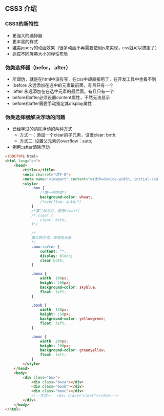 ## CSS3 介绍

### CSS3的新特性
* 更强大的选择器
* 更丰富的样式
* 媲美jquery的动画效果（很多动画不再需要使用js来实现，css就可以搞定了）
* 适应不同屏幕大小的弹性布局

### 伪类选择器（befor， after）
* 所谓伪，就是在html中没有写，在css中却直接用了，在开发工具中也看不到
* :before 永远添加在选中的元素最前面，有且只有一个
* :after 永远添加在在选中元素的最后面，有且只有一个
* before和after必须设置content属性，不然无法显示
* before和after需要手动指定其display属性

### 伪类选择器解决浮动的问题
* 已经学过的清除浮动的两种方式
    * 方式一：添加一个clear的子元素，设置clear: both;
    * 方式二: 设置父元素的overflow：auto;
* 例用::after清除浮动
```html
<!DOCTYPE html>
<html lang="en">
    <head>
        <title></title>
        <meta charset="UTF-8">
        <meta name="viewport" content="width=device-width, initial-scale=1">
        <style>
            .box {
                /*第一种方式*/
                background-color: wheat;
                /*overflow: auto;*/
            }
            /*第二种方式，使用clear*/
            /*.clear {
                clear: both;
            }*/

            /*
            第三种方式，使用伪元素
            */
            .box::after {
                content: "";
                display: block;
                clear:both;
            }

            .boxa {
                width: 100px;
                height: 100px;
                background-color: skyblue;
                float: left;
            }

            .boxb {
                width: 150px;
                height: 150px;
                background-color: yellowgreen;
                float: left;
            }

            .boxc {
                width: 200px;
                height: 100px;
                background-color: greenyellow;
                float: left;
            }
        </style>
    </head>
    <body>
        <div class="box">
            <div class="boxa"></div>
            <div class="boxb"></div>
            <div class="boxc"></div>
            <!--方式一： <div class="clear"></div>-->
        </div>
    </body>
</html>
```


